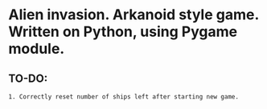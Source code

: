 Alien invasion. Arkanoid style game. Written on Python, using Pygame module.
===

TO-DO:
---
    1. Correctly reset number of ships left after starting new game.

